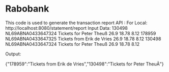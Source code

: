 # Rabobank
This code is used to generate the transaction report
API : For Local: http://localhost:8080/statement/report
Input Data:
<records>
	<record>
		<reference>130498</reference>
		<accountNumber>NL69ABNA0433647324</accountNumber>
		<description>Tickets for Peter Theuß</description>
		<startBalance>26.9</startBalance>
		<mutation>18.78</mutation>
		<endBalance>8.12</endBalance>
	</record>
	<record>
		<reference>178959</reference>
		<accountNumber>NL69ABNA0433647325</accountNumber>
		<description>Tickets from Erik de Vries</description>
		<startBalance>26.9</startBalance>
		<mutation>18.78</mutation>
		<endBalance>8.12</endBalance>
	</record>
	<record>
		<reference>130498</reference>
		<accountNumber>NL69ABNA0433647324</accountNumber>
		<description>Tickets for Peter Theuß</description>
		<startBalance>26.9</startBalance>
		<mutation>18.78</mutation>
		<endBalance>8.12</endBalance>
	</record>
</records>

Output:

{"178959":"Tickets from Erik de Vries","130498":"Tickets for Peter TheuÃ"}
